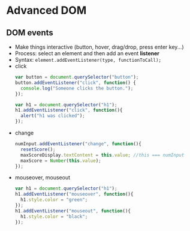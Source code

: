 # Advanced DOM

## DOM events
* Make things interactive (button, hover, drag/drop, press enter key...)
* Process: select an element and then add an event **listener**
* Syntax: `element.addEventListener(type, functionToCall);`
* click
  ```javascript
  var button = document.querySelector("button");
  button.addEventListener("click", function() {
    console.log("Someone clicks the button.");
  });

  var h1 = document.querySelector("h1");
  h1.addEventListener("click", function(){
  	alert("h1 was clicked");
  });
  ```
* change
  ```javascript
  numInput.addEventListener("change", function(){
    resetScore();
    maxScoreDisplay.textContent = this.value; //this === numInput
    maxScore = Number(this.value);
  });
  ```
* mouseover, mouseout
  ```javascript
  var h1 = document.querySelector("h1");
  h1.addEventListener("mouseover", function(){
    h1.style.color = "green";
  });
  h1.addEventListener("mouseout", function(){
    h1.style.color = "black";
  });
  ```
